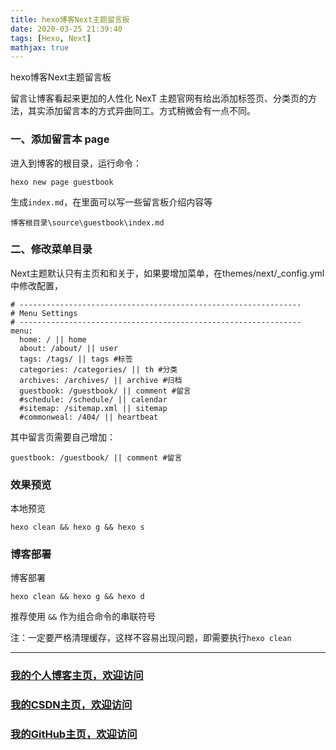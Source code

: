 ```yaml
---
title: hexo博客Next主题留言板
date: 2020-03-25 21:39:40
tags: [Hexo, Next]
mathjax: true
---
```


hexo博客Next主题留言板

<!--more-->

留言让博客看起来更加的人性化
NexT 主题官网有给出添加标签页、分类页的方法，其实添加留言本的方式异曲同工。方式稍微会有一点不同。
### 一、添加留言本 page
进入到博客的根目录，运行命令：
```
hexo new page guestbook
```
生成`index.md`，在里面可以写一些留言板介绍内容等
```
博客根目录\source\guestbook\index.md
```
### 二、修改菜单目录
Next主题默认只有主页和和关于，如果要增加菜单，在themes/next/_config.yml中修改配置，
```
# ---------------------------------------------------------------
# Menu Settings
# ---------------------------------------------------------------
menu:
  home: / || home
  about: /about/ || user
  tags: /tags/ || tags #标签
  categories: /categories/ || th #分类
  archives: /archives/ || archive #归档
  guestbook: /guestbook/ || comment #留言
  #schedule: /schedule/ || calendar
  #sitemap: /sitemap.xml || sitemap
  #commonweal: /404/ || heartbeat
```
其中留言页需要自己增加：
```
guestbook: /guestbook/ || comment #留言
```

### 效果预览

本地预览
```
hexo clean && hexo g && hexo s 
```

### 博客部署

博客部署
```
hexo clean && hexo g && hexo d 
```
推荐使用 `&&` 作为组合命令的串联符号

注：一定要严格清理缓存，这样不容易出现问题，即需要执行`hexo clean`

---

### [我的个人博客主页，欢迎访问](http://www.aomanhao.top/)
### [我的CSDN主页，欢迎访问](https://blog.csdn.net/Aoman_Hao)
### [我的GitHub主页，欢迎访问](https://github.com/AomanHao)


